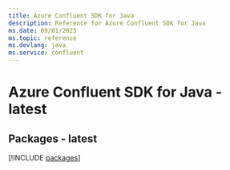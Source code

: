 ```yaml
---
title: Azure Confluent SDK for Java
description: Reference for Azure Confluent SDK for Java
ms.date: 09/01/2025
ms.topic: reference
ms.devlang: java
ms.service: confluent
---
```

# Azure Confluent SDK for Java - latest
## Packages - latest
[!INCLUDE [packages](confluent-index.md)]